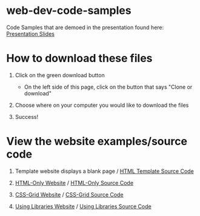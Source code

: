 # web-dev-code-samples

Code Samples that are demoed in the presentation found here:
<br>
[Presentation Slides](https://docs.google.com/presentation/d/1e0Zx8uZ9KL1TarxE79d5ynQ0LIWO4i1tyVquPWKbue0/edit?usp=sharing)


# How to download these files

1. Click on the green download button
    * On the left side of this page, click on the button that says "Clone or download"

2. Choose where on your computer you would like to download the files

3. Success!

# View the website examples/source code

1. Template website displays a blank page / [HTML Template Source Code](https://github.com/Ryabn/web-dev-code-samples/tree/master/template)

2. [HTML-Only Website](https://ryabn.github.io/web-dev-code-samples/html-only/) / [HTML-Only Source Code](https://github.com/Ryabn/web-dev-code-samples/tree/master/html-only)

3. [CSS-Grid Website](https://ryabn.github.io/web-dev-code-samples/css-grid/) / [CSS-Grid Source Code](https://github.com/Ryabn/web-dev-code-samples/tree/master/css-grid)

4. [Using Libraries Website](https://ryabn.github.io/web-dev-code-samples/using-libraries/) / [Using Libraries Source Code](https://github.com/Ryabn/web-dev-code-samples/tree/master/using-libraries)

